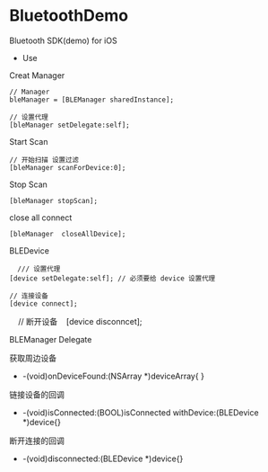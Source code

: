 # BluetoothDemo
Bluetooth SDK(demo) for iOS 

* Use

Creat Manager

    // Manager
    bleManager = [BLEManager sharedInstance];
    
    // 设置代理
    [bleManager setDelegate:self];
    
Start Scan

    // 开始扫描 设置过滤
    [bleManager scanForDevice:0];
    
Stop Scan

    [bleManager stopScan];

close all connect

    [bleManager  closeAllDevice];
   
BLEDevice
  
      /// 设置代理
    [device setDelegate:self]; // 必须要给 device 设置代理
    
    // 连接设备
    [device connect];
     // 断开设备
    [device disconncet];
    
  

BLEManager Delegate

获取周边设备 
  - -(void)onDeviceFound:(NSArray *)deviceArray{
  }
  
链接设备的回调
  - -(void)isConnected:(BOOL)isConnected withDevice:(BLEDevice *)device{}
 
断开连接的回调
  - -(void)disconnected:(BLEDevice *)device{}
  
  
